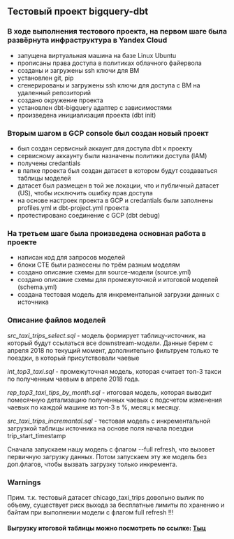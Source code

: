 ## Тестовый проект bigquery-dbt

### В ходе выполнения тестового проекта, на первом шаге была развёрнута инфраструктура в Yandex Cloud  
* запущена виртуальная машина на базе Linux Ubuntu
* прописаны права доступа в политиках облачного файервола
* созданы и загружены ssh ключи для ВМ
* установлен git, pip
* сгенерированы и загружены ssh ключи для доступа с ВМ на удаленный репозиторий
* создано окружение проекта
* установлен dbt-bigquery адаптер с зависимостями
* произведена инициализация проекта (dbt init)

### Вторым шагом в GCP console был создан новый проект
* был создан сервисный аккаунт для доступа dbt к проекту
* сервисному аккаунту были назначены политики доступа (IAM)
* получены credantials
* в папке проекта был создан датасет в котором будут создаваться таблицы моделей
* датасет был размещен в той же локации, что и публичный датасет (US), чтобы исключить ошибку прав доступа 
* на основе настроек проекта в GCP и credantials были заполнены profiles.yml и dbt-project.yml проекта
* протестировано соединение с GCP (dbt debug)

### На третьем шаге была произведена основная работа в проекте
* написан код для запросов моделей
* блоки СTE были разнесены по трём разным моделям
* создано описание схемы для source-модели (source.yml)
* создано описание схемы для промежуточной и итоговой моделей (schema.yml)
* создана тестовая модель для инкрементальной загрузки данных с источника

### Описание файлов моделей

_src_taxi_trips_select.sql_ - модель формирует таблицу-источник, на который будут ссылаться все downstream-модели. Данные берем с апреля 2018 по текущий момент, дополнительно фильтруем только те поездки, в который присутствовали чаевые

_int_top3_taxi.sql_ - промежуточная модель, которая считает топ-3 такси по полученным чаевым в апреле 2018 года.

_rep_top3_taxi_tips_by_month.sql_ - итоговая модель, которая выводит помесячную детализацию полученных чаевых с подсчетом изменения чаевых по каждой машине из топ-3 в %,  месяц к месяцу. 

_src_taxi_trips_incremantal.sql_ - тестовая модель с инкрементальной загрузкой таблицы источника на основе поля начала поездки trip_start_timestamp

Сначала запускаем нашу модель с флагом --full refresh, что вызовет первичную загрузку данных.
Потом запускаем эту же модель без доп.флагов, чтобы вызвать загрузку только инкремента.

### Warnings
Прим. т.к. тестовый датасет chicago_taxi_trips довольно вылик по объему, существует риск выхода за бесплатные лимиты по хранению и байтам при выполнении модели с флагом full refresh !!!

#### Выгрузку итоговой таблицы можно посмотреть по ссылке: [Тыц](https://docs.google.com/spreadsheets/d/15tUqtdvALx8usRwf0sS3l-EnsfRKvqBrx73WGvg-X4Q/edit?usp=sharing)    
